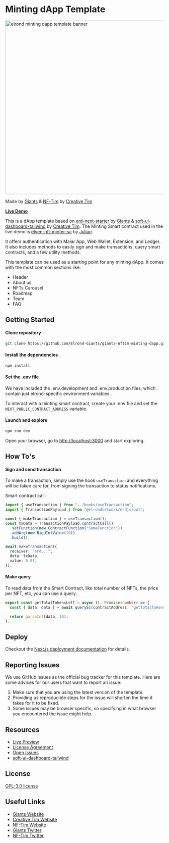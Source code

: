 # Minting dApp Template

<img src=https://giants.fra1.cdn.digitaloceanspaces.com/minting-dapp-template.jpeg  width="550px" alt="elrond minting dapp template banner"/>

Made by [Giants](https://elrondgiants.com) & [NF-Tim](https://nf-tim.creative-tim.com/) by [Creative Tim](https://www.creative-tim.com/)

**[Live Demo](https://example.com)**

This is a dApp template based on [erd-next-starter](https://github.com/Elrond-Giants/erd-next-starter) by [Giants](https://elrondgiants.com) & [soft-ui-dashboard-tailwind](https://github.com/creativetimofficial/soft-ui-dashboard-tailwind) by [Creative Tim](https://www.creative-tim.com/).
The Minting Smart contract used in the live demo is [elven-nft-minter-sc](https://github.com/ElvenTools/elven-nft-minter-sc) by [Julian](https://twitter.com/JulianCwirko).

It offers authentication with Maiar App, Web Wallet, Extension, and Ledger. It also includes methods to easily sign and
make
transactions, query smart contracts, and a few utility methods.

This template can be used as a starting point for any minting dApp. It comes with the most common sections like:

- Header
- About us
- NFTs Carousel
- Roadmap
- Team
- FAQ

## Getting Started

#### Clone repository

```bash
git clone https://github.com/Elrond-Giants/giants-nftim-minting-dapp.git
```

#### Install the dependencies

```bash
npm install
```

#### Set the .env file

We have included the .env.development and .env.production files, which contain just elrond-specific environment
variables.

To interact with a minting smart contract, create your .env file and set the `NEXT_PUBLIC_CONTRACT_ADDRESS`
variable.

#### Launch and explore

```bash
npm run dev
```

Open your browser, go to [http://localhost:3000](http://localhost:3000) and start exploring.

## How To's

#### Sign and send transaction

To make a transaction, simply use the hook `useTransction` and everything will be taken care for, from signing the
transaction to
status notifications.

Smart contract call:

```typescript
import { useTransaction } from "../hooks/useTransaction";
import { TransactionPayload } from "@elrondnetwork/erdjs/out";

const { makeTransaction } = useTransaction();
const txData = TransactionPayload.contractCall()
  .setFunction(new ContractFunction("SomeFunction"))
  .addArg(new BigUIntValue(10))
  .build();

await makeTransaction({
  receiver: "erd...",
  data: txData,
  value: 0.01,
});
```

#### Make query

To read data from the Smart Contract, like total number of NFTs, the price per NFT, etc, you can use a query.

```typescript
export const getTotalTokensLeft = async (): Promise<number> => {
  const { data: data } = await querySc(contractAddress, "getTotalTokensLeft", { outputType: "int" });

  return parseInt(data, 10);
};
```

## Deploy

Checkout the [Next.js deployment documentation](https://nextjs.org/docs/deployment) for details.

## Reporting Issues

We use GitHub Issues as the official bug tracker for this template. Here are some advices for our users that want to report an issue:

1. Make sure that you are using the latest version of the template.
2. Providing us reproducible steps for the issue will shorten the time it takes for it to be fixed.
3. Some issues may be browser specific, so specifying in what browser you encountered the issue might help.

## Resources

- [Live Preview](https://mint-demo.elrondgiants.com/)
- [License Agreement](https://github.com/Elrond-Giants/giants-nftim-minting-dapp/blob/main/LICENSE)
- [Open Issues](https://github.com/Elrond-Giants/giants-nftim-minting-dapp/issues)
- [soft-ui-dashboard-tailwind](https://github.com/creativetimofficial/soft-ui-dashboard-tailwind)

## License

[GPL-3.0 license](https://github.com/Elrond-Giants/giants-nftim-minting-dapp/blob/main/LICENSE)

## Useful Links

- [Giants Website](https://elrondgiants.com/)
- [Creative Tim Website](https://www.creative-tim.com/)
- [NF-Tim Website](https://nf-tim.creative-tim.com/)
- [Giants Twitter](https://twitter.com/ElrondGiants)
- [NF-Tim Twitter](https://twitter.com/NFTimofficial)
